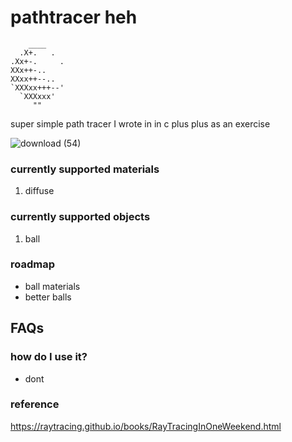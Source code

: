 # pathtracer heh

``` 
    ____
  .X+.   .
.Xx+-.     .
XXx++-..
XXxx++--..
`XXXxx+++--'
  `XXXxxx'
     ""  
```

super simple path tracer I wrote in in c plus plus as an exercise

![download (54)](https://github.com/gd3kr/pathtracer-cpp/assets/63528145/b47e7b74-2e58-49ca-adf7-a86743a054ff)


### currently supported materials

1. diffuse

### currently supported objects

1. ball

### roadmap

- ball materials
- better balls


## FAQs

### how do I use it?
- dont


### reference
https://raytracing.github.io/books/RayTracingInOneWeekend.html




